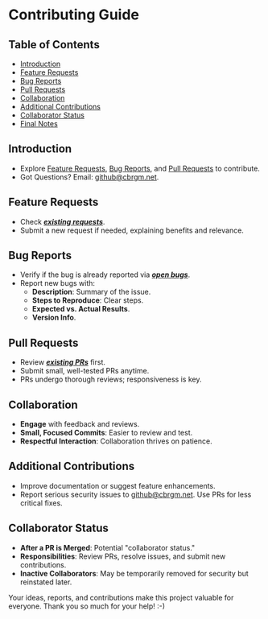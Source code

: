 # Contributing Guide

## Table of Contents
- [Introduction](#introduction)
- [Feature Requests](#feature-requests)
- [Bug Reports](#bug-reports)
- [Pull Requests](#pull-requests)
- [Collaboration](#collaboration)
- [Additional Contributions](#additional-contributions)
- [Collaborator Status](#collaborator-status)
- [Final Notes](#final-notes)

## Introduction
- Explore [Feature Requests](#feature-requests), [Bug Reports](#bug-reports), and [Pull Requests](#pull-requests) to contribute.
- Got Questions? Email: <github@cbrgm.net>.

## Feature Requests
- Check ***[existing requests](https://github.com/cbrgm/semver-bump-action/issues)***.
- Submit a new request if needed, explaining benefits and relevance.

## Bug Reports
- Verify if the bug is already reported via ***[open bugs](https://github.com/cbrgm/semver-bump-action/issues)***.
- Report new bugs with:
  - **Description**: Summary of the issue.
  - **Steps to Reproduce**: Clear steps.
  - **Expected vs. Actual Results**.
  - **Version Info**.

## Pull Requests
- Review ***[existing PRs](https://github.com/cbrgm/semver-bump-action/pulls)*** first.
- Submit small, well-tested PRs anytime.
- PRs undergo thorough reviews; responsiveness is key.

## Collaboration
- **Engage** with feedback and reviews.
- **Small, Focused Commits**: Easier to review and test.
- **Respectful Interaction**: Collaboration thrives on patience.

## Additional Contributions
- Improve documentation or suggest feature enhancements.
- Report serious security issues to <github@cbrgm.net>. Use PRs for less critical fixes.

## Collaborator Status
- **After a PR is Merged**: Potential "collaborator status."
- **Responsibilities**: Review PRs, resolve issues, and submit new contributions.
- **Inactive Collaborators**: May be temporarily removed for security but reinstated later.

Your ideas, reports, and contributions make this project valuable for everyone. Thank you so much for your help! :-)

